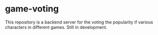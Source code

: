 # game-voting
This repository is a backend server for the voting the popularity if various characters in different games. Still in development.
